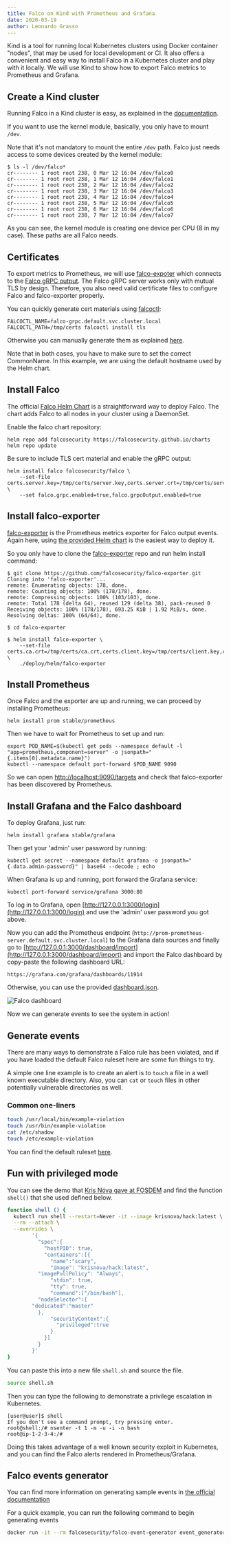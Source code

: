```yaml
---
title: Falco on Kind with Prometheus and Grafana
date: 2020-03-19
author: Leonardo Grasso
---
```


Kind is a tool for running local Kubernetes clusters using Docker container "nodes", that may be used for local development or CI. It also offers a convenient and easy way to install Falco in a Kubernetes cluster and play with it locally. We will use Kind to show how to export Falco metrics to Prometheus and Grafana.

## Create a Kind cluster
Running Falco in a Kind cluster is easy, as explained in the [documentation](https://falco.org/docs/running/#running-falco-in-a-kind-cluster). 

If you want to use the kernel module, basically, you only have to mount `/dev`.

Note that it's not mandatory to mount the entire `/dev` path. Falco just needs access to some devices created by the kernel module:

```
$ ls -l /dev/falco*
cr-------- 1 root root 238, 0 Mar 12 16:04 /dev/falco0
cr-------- 1 root root 238, 1 Mar 12 16:04 /dev/falco1
cr-------- 1 root root 238, 2 Mar 12 16:04 /dev/falco2
cr-------- 1 root root 238, 3 Mar 12 16:04 /dev/falco3
cr-------- 1 root root 238, 4 Mar 12 16:04 /dev/falco4
cr-------- 1 root root 238, 5 Mar 12 16:04 /dev/falco5
cr-------- 1 root root 238, 6 Mar 12 16:04 /dev/falco6
cr-------- 1 root root 238, 7 Mar 12 16:04 /dev/falco7
```
As you can see, the kernel module is creating one device per CPU (8 in my case). These paths are all Falco needs.

## Certificates
To export metrics to Prometheus, we will use [falco-expoter](https://github.com/falcosecurity/falco-exporter) which connects to the [Falco gRPC output](https://falco.org/docs/grpc/). The Falco gRPC server works only with mutual TLS by design. Therefore, you also need valid certificate files to configure Falco and falco-exporter properly.

You can quickly generate cert materials using [falcoctl](https://github.com/falcosecurity/falcoctl): 
```
FALCOCTL_NAME=falco-grpc.default.svc.cluster.local FALCOCTL_PATH=/tmp/certs falcoctl install tls 
```
Otherwise you can manually generate them as explained [here](https://falco.org/docs/grpc/#certificates).

Note that in both cases, you have to make sure to set the correct CommonName. In this example, we are using the default hostname used by the Helm chart.

## Install Falco
The official [Falco Helm Chart](https://github.com/falcosecurity/charts/tree/master/falco) is a straightforward way to deploy Falco. The chart adds Falco to all nodes in your cluster using a DaemonSet.

Enable the falco chart repository:

```
helm repo add falcosecurity https://falcosecurity.github.io/charts
helm repo update
```

Be sure to include TLS cert material and enable the gRPC output:
```
helm install falco falcosecurity/falco \
    --set-file certs.server.key=/tmp/certs/server.key,certs.server.crt=/tmp/certs/server.crt,certs.ca.crt=/tmp/certs/ca.crt \
    --set falco.grpc.enabled=true,falco.grpcOutput.enabled=true
```

## Install falco-exporter
[falco-exporter](https://github.com/falcosecurity/falco-exporter) is the Prometheus metrics exporter for Falco output events. Again here, using [the provided Helm chart](https://github.com/falcosecurity/falco-exporter/blob/master/deploy/helm/falco-exporter) is the easiest way to deploy it.

So you only have to clone the [falco-exporter](https://github.com/falcosecurity/falco-exporter) repo and run helm install command:

```
$ git clone https://github.com/falcosecurity/falco-exporter.git
Cloning into 'falco-exporter'...
remote: Enumerating objects: 178, done.
remote: Counting objects: 100% (178/178), done.
remote: Compressing objects: 100% (103/103), done.
remote: Total 178 (delta 64), reused 129 (delta 38), pack-reused 0
Receiving objects: 100% (178/178), 693.25 KiB | 1.92 MiB/s, done.
Resolving deltas: 100% (64/64), done.

$ cd falco-exporter

$ helm install falco-exporter \
    --set-file certs.ca.crt=/tmp/certs/ca.crt,certs.client.key=/tmp/certs/client.key,certs.client.crt=/tmp/certs/client.crt \
    ./deploy/helm/falco-exporter
```

## Install Prometheus

Once Falco and the exporter are up and running, we can proceed by installing Prometheus:
```
helm install prom stable/prometheus
```

Then we have to wait for Prometheus to set up and run:
```
export POD_NAME=$(kubectl get pods --namespace default -l "app=prometheus,component=server" -o jsonpath="{.items[0].metadata.name}")
kubectl --namespace default port-forward $POD_NAME 9090
```
So we can open [http://localhost:9090/targets](http://localhost:9090/targets) and check that falco-exporter has been discovered by Prometheus.


## Install Grafana and the Falco dashboard

To deploy Grafana, just run:
```
helm install grafana stable/grafana
```
Then get your 'admin' user password by running:
```
kubectl get secret --namespace default grafana -o jsonpath="{.data.admin-password}" | base64 --decode ; echo
```
When Grafana is up and running, port forward the Grafana service:
```
kubectl port-forward service/grafana 3000:80
```
To log in to Grafana, open [http://127.0.0.1:3000/login](http://127.0.0.1:3000/login) and use the 'admin' user password you got above.

Now you can add the Prometheus endpoint (`http://prom-prometheus-server.default.svc.cluster.local`) to the Grafana data sources and finally go to [http://127.0.0.1:3000/dashboard/import](http://127.0.0.1:3000/dashboard/import) and import the Falco dashboard  by copy-paste the following dashboard URL:
```
https://grafana.com/grafana/dashboards/11914
```
Otherwise, you can use the provided [dashboard.json](https://github.com/falcosecurity/falco-exporter/blob/master/grafana/dashboard.json).

![Falco dashboard](https://github.com/falcosecurity/falco-exporter/raw/master/grafana/preview.png)

Now we can generate events to see the system in action!

## Generate events 

There are many ways to demonstrate a Falco rule has been violated, and if you have loaded the default Falco ruleset here are some fun things to try.

A simple one line example is to create an alert is to `touch` a file in a well known executable directory. Also, you can `cat` or `touch` files in other potentially vulnerable directories as well.

### Common one-liners

```bash
touch /usr/local/bin/example-violation
touch /usr/bin/example-violation
cat /etc/shadow
touch /etc/example-violation
```

You can find the default ruleset [here](https://github.com/falcosecurity/falco/blob/master/rules/falco_rules.yaml). 

## Fun with privileged mode 

You can see the demo that [Kris Nóva gave at FOSDEM](https://www.youtube.com/watch?v=VrtkKgfJ3RI) and find the function `shell()` that she used defined below.


```bash
function shell () {
  kubectl run shell --restart=Never -it --image krisnova/hack:latest \
  --rm --attach \
  --overrides \
        '{
          "spec":{
            "hostPID": true,
            "containers":[{
              "name":"scary",
              "image": "krisnova/hack:latest",
	      "imagePullPolicy": "Always",
              "stdin": true,
              "tty": true,
              "command":["/bin/bash"],
	      "nodeSelector":{
		"dedicated":"master" 
	      },
              "securityContext":{
                "privileged":true
              }
            }]
          }
        }'
}
```

You can paste this into a new file `shell.sh` and source the file.

```bash
source shell.sh
```

Then you can type the following to demonstrate a privilege escalation in Kubernetes.

```
[user@user]$ shell
If you don't see a command prompt, try pressing enter.
root@shell:/# nsenter -t 1 -m -u -i -n bash
root@ip-1-2-3-4:/# 
```

Doing this takes advantage of a well known security exploit in Kubernetes, and you can find the Falco alerts rendered in Prometheus/Grafana. 


## Falco events generator 

You can find more information on generating sample events in [the official documentation](https://falco.org/docs/event-sources/sample-events/)

For a quick example, you can run the following command to begin generating events

```bash
docker run -it --rm falcosecurity/falco-event-generator event_generator
```
